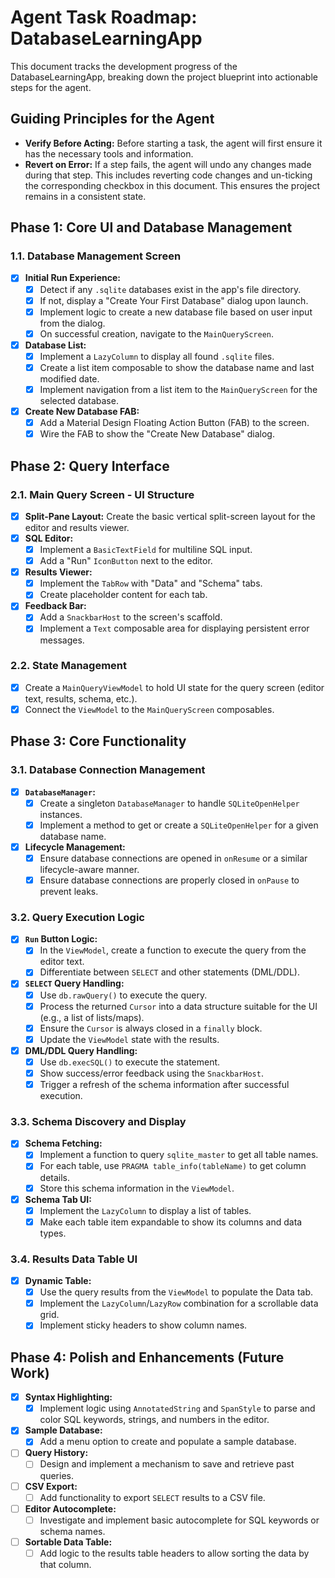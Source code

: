 # Agent Task Roadmap: DatabaseLearningApp

This document tracks the development progress of the DatabaseLearningApp, breaking down the project blueprint into actionable steps for the agent.

## Guiding Principles for the Agent

- **Verify Before Acting:** Before starting a task, the agent will first ensure it has the necessary tools and information.
- **Revert on Error:** If a step fails, the agent will undo any changes made during that step. This includes reverting code changes and un-ticking the corresponding checkbox in this document. This ensures the project remains in a consistent state.

## Phase 1: Core UI and Database Management

### 1.1. Database Management Screen

-   [x] **Initial Run Experience:**
    -   [x] Detect if any `.sqlite` databases exist in the app's file directory.
    -   [x] If not, display a "Create Your First Database" dialog upon launch.
    -   [x] Implement logic to create a new database file based on user input from the dialog.
    -   [x] On successful creation, navigate to the `MainQueryScreen`.
-   [x] **Database List:**
    -   [x] Implement a `LazyColumn` to display all found `.sqlite` files.
    -   [x] Create a list item composable to show the database name and last modified date.
    -   [x] Implement navigation from a list item to the `MainQueryScreen` for the selected database.
-   [x] **Create New Database FAB:**
    -   [x] Add a Material Design Floating Action Button (FAB) to the screen.
    -   [x] Wire the FAB to show the "Create New Database" dialog.

## Phase 2: Query Interface

### 2.1. Main Query Screen - UI Structure

-   [x] **Split-Pane Layout:** Create the basic vertical split-screen layout for the editor and results viewer.
-   [x] **SQL Editor:**
    -   [x] Implement a `BasicTextField` for multiline SQL input.
    -   [x] Add a "Run" `IconButton` next to the editor.
-   [x] **Results Viewer:**
    -   [x] Implement the `TabRow` with "Data" and "Schema" tabs.
    -   [x] Create placeholder content for each tab.
-   [x] **Feedback Bar:**
    -   [x] Add a `SnackbarHost` to the screen's scaffold.
    -   [x] Implement a `Text` composable area for displaying persistent error messages.

### 2.2. State Management

-   [x] Create a `MainQueryViewModel` to hold UI state for the query screen (editor text, results, schema, etc.).
-   [x] Connect the `ViewModel` to the `MainQueryScreen` composables.

## Phase 3: Core Functionality

### 3.1. Database Connection Management

-   [x] **`DatabaseManager`:**
    -   [x] Create a singleton `DatabaseManager` to handle `SQLiteOpenHelper` instances.
    -   [x] Implement a method to get or create a `SQLiteOpenHelper` for a given database name.
-   [x] **Lifecycle Management:**
    -   [x] Ensure database connections are opened in `onResume` or a similar lifecycle-aware manner.
    -   [x] Ensure database connections are properly closed in `onPause` to prevent leaks.

### 3.2. Query Execution Logic

-   [x] **`Run` Button Logic:**
    -   [x] In the `ViewModel`, create a function to execute the query from the editor text.
    -   [x] Differentiate between `SELECT` and other statements (DML/DDL).
-   [x] **`SELECT` Query Handling:**
    -   [x] Use `db.rawQuery()` to execute the query.
    -   [x] Process the returned `Cursor` into a data structure suitable for the UI (e.g., a list of lists/maps).
    -   [x] Ensure the `Cursor` is always closed in a `finally` block.
    -   [x] Update the `ViewModel` state with the results.
-   [x] **DML/DDL Query Handling:**
    -   [x] Use `db.execSQL()` to execute the statement.
    -   [x] Show success/error feedback using the `SnackbarHost`.
    -   [x] Trigger a refresh of the schema information after successful execution.

### 3.3. Schema Discovery and Display

-   [x] **Schema Fetching:**
    -   [x] Implement a function to query `sqlite_master` to get all table names.
    -   [x] For each table, use `PRAGMA table_info(tableName)` to get column details.
    -   [x] Store this schema information in the `ViewModel`.
-   [x] **Schema Tab UI:**
    -   [x] Implement the `LazyColumn` to display a list of tables.
    -   [x] Make each table item expandable to show its columns and data types.

### 3.4. Results Data Table UI

-   [x] **Dynamic Table:**
    -   [x] Use the query results from the `ViewModel` to populate the Data tab.
    -   [x] Implement the `LazyColumn`/`LazyRow` combination for a scrollable data grid.
    -   [x] Implement sticky headers to show column names.

## Phase 4: Polish and Enhancements (Future Work)

-   [x] **Syntax Highlighting:**
    -   [x] Implement logic using `AnnotatedString` and `SpanStyle` to parse and color SQL keywords, strings, and numbers in the editor.
-   [x] **Sample Database:**
    -   [x] Add a menu option to create and populate a sample database.
-   [ ] **Query History:**
    -   [ ] Design and implement a mechanism to save and retrieve past queries.
-   [ ] **CSV Export:**
    -   [ ] Add functionality to export `SELECT` results to a CSV file.
-   [ ] **Editor Autocomplete:**
    -   [ ] Investigate and implement basic autocomplete for SQL keywords or schema names.
-   [ ] **Sortable Data Table:**
    -   [ ] Add logic to the results table headers to allow sorting the data by that column.
